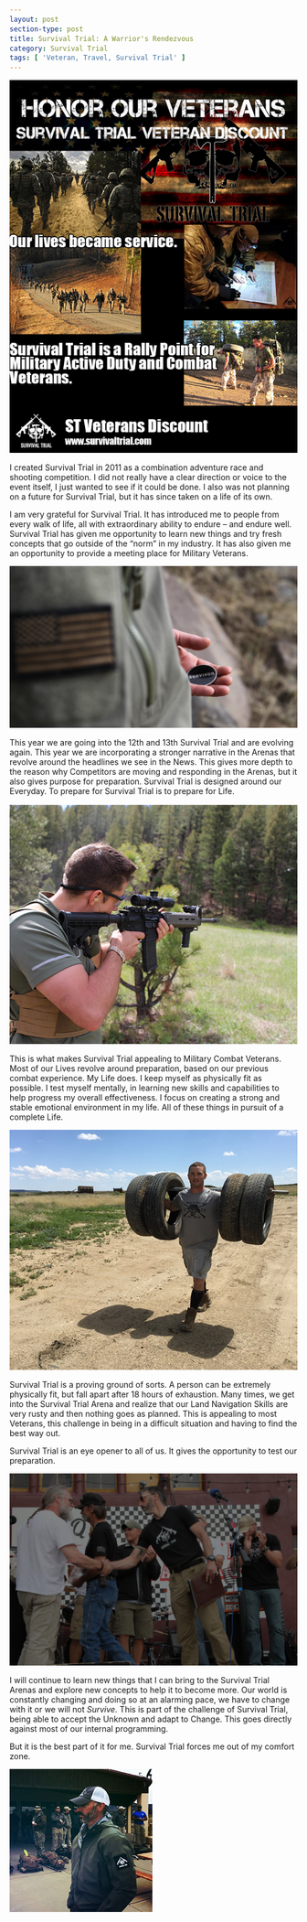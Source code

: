 ```yaml
---
layout: post
section-type: post
title: Survival Trial: A Warrior's Rendezvous
category: Survival Trial
tags: [ 'Veteran, Travel, Survival Trial' ]
---
```


![Survival Trial Veteran Rendezvous](/img/articles/February/Veterans23.png)

I created Survival Trial in 2011 as a combination adventure race and shooting competition.  I did not really have a clear direction or voice to the event itself, I just wanted to see if it could be done.  I also was not planning on a future for Survival Trial, but it has since taken on a life of its own.  

I am very grateful for Survival Trial.  It has introduced me to people from every walk of life, all with extraordinary ability to endure – and endure well.  Survival Trial has given me opportunity to learn new things and try fresh concepts that go outside of the “norm” in my industry.  It has also given me an opportunity to provide a meeting place for Military Veterans.

![Veteran Rendezvous](/img/articles/February/7.jpg)

This year we are going into the 12th and 13th Survival Trial and are evolving again.  This year we are incorporating a stronger narrative in the Arenas that revolve around the headlines we see in the News.  This gives more depth to the reason why Competitors are moving and responding in the Arenas, but it also gives purpose for preparation.  Survival Trial is designed around our Everyday.  To prepare for Survival Trial is to prepare for Life.

![Veteran Rendezvous](/img/articles/February/10.jpg)

This is what makes Survival Trial appealing to Military Combat Veterans.  Most of our Lives revolve around preparation, based on our previous combat experience.  My Life does.  I keep myself as physically fit as possible.  I test myself mentally, in learning new skills and capabilities to help progress my overall effectiveness.  I focus on creating a strong and stable emotional environment in my life.  All of these things in pursuit of a complete Life.  

![Veteran Rendezvous](/img/articles/February/11.jpg)

Survival Trial is a proving ground of sorts.  A person can be extremely physically fit, but fall apart after 18 hours of exhaustion.  Many times, we get into the Survival Trial Arena and realize that our Land Navigation Skills are very rusty and then nothing goes as planned.  This is appealing to most Veterans, this challenge in being in a difficult situation and having to find the best way out.  

Survival Trial is an eye opener to all of us.  It gives the opportunity to test our preparation.

![Veteran Rendezvous](/img/articles/February/12.jpg)

I will continue to learn new things that I can bring to the Survival Trial Arenas and explore new concepts to help it to become more.  Our world is constantly changing and doing so at an alarming pace, we have to change with it or we will not *Survive.*  This is part of the challenge of Survival Trial, being able to accept the Unknown and adapt to Change.  This goes directly against most of our internal programming.

But it is the best part of it for me.  Survival Trial forces me out of my comfort zone.  

![Veteran Rendezvous](/img/articles/February/9.jpg)



